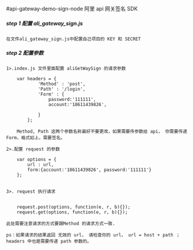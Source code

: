 #api-gateway-demo-sign-node 阿里 api 网关签名 SDK

##### step 1 配置 ali_gateway_sign.js

    在文件ali_gateway_sign.js中配置自己项目的 KEY 和 SECRET

##### step 2 配置参数

    1>.index.js 文件里面配置 aliGetWaySign 的请求参数

        var headers = {
                'Method' : 'post',
                'Path' : '/login',
                'Form' : {
                    password:'111111',
                    account:'18611439826',

                }
            };
        
        Method, Path 这两个参数名称最好不要更改，如果需要传参数给 api， 你需要传递 Form，格式如上，需要签名。

    2>.配置 request 的参数
       
        var options = {
            url : url,
            form:{account:'18611439826', password:'111111'}
        };
       

    3>. request 执行请求

    
        request.post(options, function(e, r, b){});
        request.get(options, function(e, r, b){});
    
    此处需要注意请求的方式要跟Method 的请求方式一致.

    ps：如果请求的结果返回 无效的 url， 请检查你的 url， url = host + path ；headers 中也是需要传递 path 参数的。
